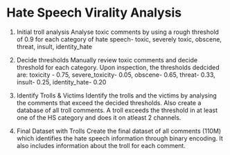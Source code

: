 # Hate Speech Virality Analysis

1. Initial troll analysis
   Analyse toxic comments by using a rough threshold of 0.9 for each category of hate speech- toxic, severely toxic, obscene, threat, insult, identity_hate

2. Decide thresholds
   Manually review toxic comments and decide threshold for each category.
   Upon inspection, the thresholds dedcided are:
   toxicity - 0.75, severe_toxicity- 0.05, obscene- 0.65, threat- 0.33, insult- 0.25, identity_hate- 0.20
   
3. Identify Trolls & Victims
   Identify the trolls and the victims by analysing the comments that exceed the decided thresholds. Also create a database of all troll comments. 
   A troll exceeds  the threshold in at least one of the HS category and does it on atleast 2 channels. 
   
4. Final Dataset with Trolls
   Create the final dataset of all comments (110M) which identifies the hate speech information through binary encoding. It also includes information about the troll for each comment. 

